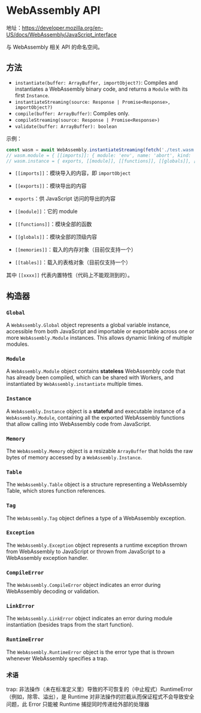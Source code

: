 # WebAssembly API

地址：<https://developer.mozilla.org/en-US/docs/WebAssembly/JavaScript_interface>

与 WebAssembly 相关 API 的命名空间。

## 方法

- `instantiate(buffer: ArrayBuffer, importObject?)`: Compiles and instantiates a WebAssembly binary code, and returns a `Module` with its first `Instance`.
- `instantiateStreaming(source: Response | Promise<Response>, importObject?)`
- `compile(buffer: ArrayBuffer)`: Compiles only.
- `compileStreaming(source: Response | Promise<Response>)`
- `validate(buffer: ArrayBuffer): boolean`

示例：

```js
const wasm = await WebAssembly.instantiateStreaming(fetch('./test.wasm'))
// wasm.module = { [[imports]]: { module: 'env', name: 'abort', kind: 'function' }, [[exports]]: { name: 'add', kind: 'function' } }
// wasm.instance = { exports, [[module]], [[functions]], [[globals]], [[memories]], [[tables]] }
```

- `[[imports]]`：模块导入的内容，即 `importObject`
- `[[exports]]`：模块导出的内容

- `exports`：供 JavaScript 访问的导出的内容
- `[[module]]`：它的 module
- `[[functions]]`：模块全部的函数
- `[[globals]]`：模块全部的顶级内容
- `[[memories]]`：载入的内存对象（目前仅支持一个）
- `[[tables]]`：载入的表格对象（目前仅支持一个）

其中 `[[xxxx]]` 代表内置特性（代码上不能观测到的）。

## 构造器

### `Global`

A `WebAssembly.Global` object represents a global variable instance, accessible from both JavaScript and importable or exportable across one or more `WebAssembly.Module` instances. This allows dynamic linking of multiple modules.

### `Module`

A `WebAssembly.Module` object contains **stateless** WebAssembly code that has already been compiled, which can be shared with Workers, and instantiated by `WebAssembly.instantiate` multiple times.

### `Instance`

A `WebAssembly.Instance` object is a **stateful** and executable instance of a `WebAssembly.Module`, containing all the exported WebAssembly functions that allow calling into WebAssembly code from JavaScript.

### `Memory`

The `WebAssembly.Memory` object is a resizable `ArrayBuffer` that holds the raw bytes of memory accessed by a `WebAssembly.Instance`.

### `Table`

The `WebAssembly.Table` object is a structure representing a WebAssembly Table, which stores function references.

### `Tag`

The `WebAssembly.Tag` object defines a type of a WebAssembly exception.

### `Exception`

The `WebAssembly.Exception` object represents a runtime exception thrown from WebAssembly to JavaScript or thrown from JavaScript to a WebAssembly exception handler.

### `CompileError`

The `WebAssembly.CompileError` object indicates an error during WebAssembly decoding or validation.

### `LinkError`

The `WebAssembly.LinkError` object indicates an error during module instantiation (besides traps from the start function).

### `RuntimeError`

The `WebAssembly.RuntimeError` object is the error type that is thrown whenever WebAssembly specifies a trap.

### 术语

trap: 非法操作（未在标准定义里）导致的不可恢复的（中止程式）RuntimeError（例如，除零、溢出），是 Runtime 对非法操作的拦截从而保证程式不会导致安全问题，此 Error 只能被 Runtime 捕捉同时传递给外部的处理器
